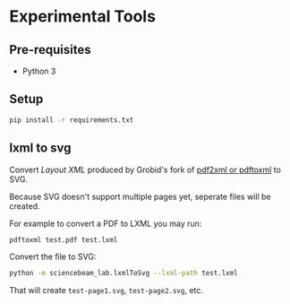 # Experimental Tools

## Pre-requisites

* Python 3

## Setup

```bash
pip install -r requirements.txt
```

## lxml to svg

Convert _Layout XML_ produced by Grobid's fork of [pdf2xml or pdftoxml](https://github.com/kermitt2/pdf2xml) to SVG.

Because SVG doesn't support multiple pages yet, seperate files will be created.

For example to convert a PDF to LXML you may run:
```bash
pdftoxml test.pdf test.lxml
```

Convert the file to SVG:
```bash
python -m sciencebeam_lab.lxmlToSvg --lxml-path test.lxml
```

That will create `test-page1.svg`, `test-page2.svg`, etc.
